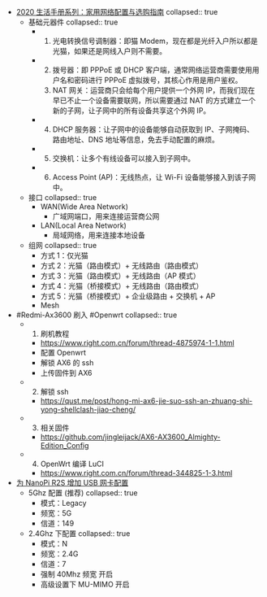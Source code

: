 - [2020 生活手册系列：家用网络配置与选购指南](https://www.instapaper.com/read/1486986850)
collapsed:: true
	- 基础元器件
collapsed:: true
		- 1. 光电转换信号调制器：即猫 Modem，现在都是光纤入户所以都是光猫，如果还是网线入户则不需要。
		- 2. 拨号器：即 PPPoE 或 DHCP 客户端，通常网络运营商需要使用用户名和密码进行 PPPoE 虚拟拨号，其核心作用是用户鉴权。
		  3. NAT 网关：运营商只会给每个用户提供一个外网 IP，而我们现在早已不止一个设备需要联网，所以需要通过 NAT 的方式建立一个新的子网，让子网中的所有设备共享这个外网 IP。
		- 4. DHCP 服务器：让子网中的设备能够自动获取到 IP、子网掩码、路由地址、DNS 地址等信息，免去手动配置的麻烦。
		- 5. 交换机：让多个有线设备可以接入到子网中。
		- 6. Access Point (AP)：无线热点，让 Wi-Fi 设备能够接入到该子网中。
	- 接口
collapsed:: true
		- WAN(Wide Area Network)
			- 广域网端口，用来连接运营商公网
		- LAN(Local Area Network)
			- 局域网络，用来连接本地设备
	- 组网
collapsed:: true
		- 方式 1：仅光猫
		- 方式 2：光猫（路由模式）+ 无线路由（路由模式）
		- 方式 3：光猫（路由模式）+ 无线路由（AP 模式）
		- 方式 4：光猫（桥接模式）+ 无线路由（路由模式）
		- 方式 5：光猫（桥接模式）+ 企业级路由 + 交换机 + AP
		- Mesh
- #Redmi-Ax3600 刷入 #Openwrt
collapsed:: true
	- 1. 刷机教程
		- https://www.right.com.cn/forum/thread-4875974-1-1.html
		- 配置 Openwrt
		- 解锁 AX6 的 ssh
		- 上传固件到 AX6
	- 2. 解锁 ssh
		- https://qust.me/post/hong-mi-ax6-jie-suo-ssh-an-zhuang-shi-yong-shellclash-jiao-cheng/
	- 3. 相关固件
		- https://github.com/jingleijack/AX6-AX3600_Almighty-Edition_Config
	- 4. OpenWrt 编译 LuCI
		- https://www.right.com.cn/forum/thread-344825-1-3.html
- [为 NanoPi R2S 增加 USB 网卡配置](https://www.mrxiang.org/archives/nanopir2s.html)
	- 5Ghz 配置 (推荐)
collapsed:: true
		- 模式：Legacy
		- 频宽：5G
		- 信道：149
	- 2.4Ghz 下配置
collapsed:: true
		- 模式：N
		- 频宽：2.4G
		- 信道：7
		- 强制 40Mhz 频宽 开启
		- 高级设置下 MU-MIMO 开启